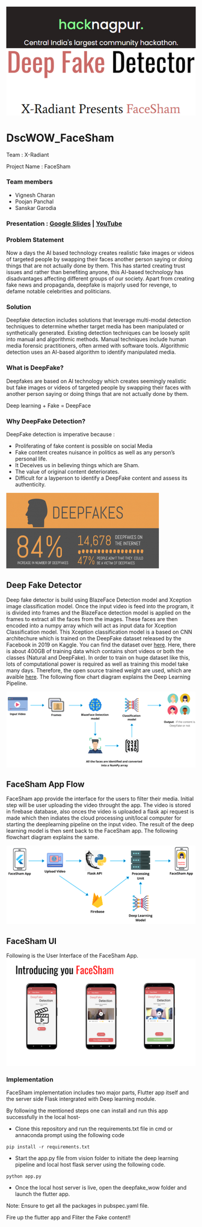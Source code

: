 <a href="https://hacknagpur.tech/"><img src="https://github.com/its-charan-here/HackNagpur_FaceSham/blob/main/documentation/images/hacknagpur_header.png"></a>
<a href="https://github.com/its-charan-here/HackNagpur_FaceSham"><img src="https://github.com/its-charan-here/HackNagpur_FaceSham/blob/main/documentation/images/facesham.png" ></a>

# DscWOW_FaceSham

Team : X-Radiant

Project Name : FaceSham

### Team members
* Vignesh Charan
* Poojan Panchal
* Sanskar Garodia

### Presentation : <a href="https://docs.google.com/presentation/d/1ncSGvFpZyul25qazbEMvW9SkmxTayI3FjUxdCjwz5Uc/edit?usp=sharing">Google Slides</a> | <a href = "https://youtu.be/CcOPC9K9ugk">YouTube</a>

### Problem Statement 

Now a days the AI based technology creates realistic fake images or videos of targeted people by swapping their faces another person saying or doing things that are not actually done by them. This has started creating trust issues and rather than benefiting anyone, this AI-based technology has disadvantages affecting different groups of our society. Apart from creating fake news and propaganda, deepfake is majorly used for revenge, to defame notable celebrities and politicians. 

### Solution
Deepfake detection includes solutions that leverage multi-modal detection techniques to determine whether target media has been manipulated or synthetically generated. Existing detection techniques can be loosely split into manual and algorithmic methods. Manual techniques include human media forensic practitioners, often armed with software tools. Algorithmic detection uses an AI-based algorithm to identify manipulated media.

### What is DeepFake?

Deepfakes are based on AI technology which creates seemingly realistic but fake images or videos of targeted people by swapping their faces with another person saying or doing things that are not actually done by them.

Deep learning + Fake = DeepFace

### Why DeepFake Detection?

DeepFake detection is imperative because :
- Proliferating of fake content is possible on social Media
- Fake content creates nuisance in politics as well as any person’s personal life.
- It Deceives us in believing things which are Sham. 
- The value of original content deteriorates.
- Difficult for a layperson to identify a DeepFake content and assess its authenticity.

<a href=""><img src="https://github.com/its-charan-here/HackNagpur_FaceSham/blob/main/documentation/images/deepfakeinfo.png" height=200px></a>

## Deep Fake Detector

Deep fake detector is build using BlazeFace Detection model and Xception image classification model. Once the input video is feed into the program, it is divided into frames and the BlazeFace detection model is applied on the frames to extract all the faces from the images. These faces are then encoded into a numpy array which will act as input data for Xception Classification model. This Xception classification model is a based on CNN architechure which is trained on the DeepFake dataset released by the Facebook in 2019 on Kaggle. You can find the dataset over [here](https://www.kaggle.com/c/deepfake-detection-challenge/data). Here, there is about 400GB of training data which contains short videos or both the classes (Natural and DeepFake). In order to train on huge dataset like this, lots of computational power is required as well as training this model take many days. Therefore, the open source trained weight are used, which are avaible [here](https://github.com/its-charan-here/DscWOW_FaceSham/tree/main/vision/weights/xception_trained_model). The following flow chart diagram explains the Deep Learning Pipeline. 

<a href=""><img src="https://github.com/its-charan-here/HackNagpur_FaceSham/blob/main/documentation/Deep%20Learning%20Pipeline.png" ></a>

## FaceSham App Flow

FaceSham app provide the interface for the users to filter their media. Initial step will be user uploading the video throught the app. The video is stored in firebase database, also onces the video is uploaded a flask api request is made which then indiates the cloud processing unit/local computer for starting the deeplearning pipeline on the input video. The result of the deep learning model is then sent back to the FaceSham app. The following flowchart diagram explains the same. 

<a href=""><img src="https://github.com/its-charan-here/HackNagpur_FaceSham/blob/main/documentation/Flow%20Chart.png" ></a>

## FaceSham UI

Following is the User Interface of the FaceSham App.
<a href=""><img src="https://github.com/its-charan-here/HackNagpur_FaceSham/blob/main/documentation/Introducing%20you%20FaceSham.png" ></a>

### Implementation 

FaceSham implementation includes two major parts, Flutter app itself and the server side Flask intergrated with Deep learning module. 

By following the mentioned steps one can install and run this app successfully in the local host- 

- Clone this repository and run the requirements.txt file in cmd or annaconda prompt using the following code 
```
pip install -r requirements.txt
```
- Start the app.py file from vision folder to initiate the deep learning pipeline and local host flask server using the following code.
```
python app.py
```
- Once the local host server is live, open the deepfake_wow folder and launch the flutter app. 

Note: Ensure to get all the packages in pubspec.yaml file. 

Fire up the flutter app and Fliter the Fake content!! 


